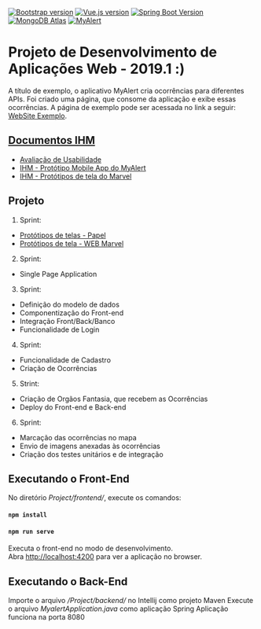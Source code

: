 [![Bootstrap version](https://img.shields.io/badge/bootstrap-4.3.x-563d7c.svg)](https://getbootstrap.com/docs/4.3/getting-started/introduction/)
[![Vue.js version](https://img.shields.io/badge/vue.js-3.7.0-4fc08d.svg)](https://vuejs.org/v2/guide/)
[![Spring Boot Version](https://img.shields.io/badge/spring%20boot-2.1.4-brightgreen.svg)](https://spring.io/guides/gs/spring-boot/)
[![MongoDB Atlas](https://img.shields.io/badge/mongoDB-atlas-13aa52.svg)](https://www.mongodb.com/)
[![MyAlert](https://img.shields.io/badge/website-myalert-2980b9.svg)](https://my-alert.herokuapp.com)

# Projeto de Desenvolvimento de Aplicações Web - 2019.1 :)

A título de exemplo, o aplicativo MyAlert cria ocorrências para diferentes APIs. Foi criado uma página, que consome da aplicação e exibe essas ocorrências. A página de exemplo pode ser acessada no link a seguir: [WebSite Exemplo](https://myalert-orgaos.herokuapp.com).

## [Documentos IHM](https://github.com/fabioafreitas/Projeto_Desenvolvimento_Web/tree/master/Documentation/arquivos-ihm)
 * [Avaliação de Usabilidade](https://docs.google.com/forms/d/e/1FAIpQLSdQzAIQfseZvHt6IrsVSS4tNF4cRZL-A8PSkQQm7GI6obcQYw/viewform)
 * [IHM - Protótipo Mobile App do MyAlert](https://marvelapp.com/54852bg/screen/58592858)
 * [IHM - Protótipos de tela do Marvel](https://marvelapp.com/8d4chib)

## Projeto
1. Sprint:
  - [Protótipos de telas - Papel](https://drive.google.com/drive/folders/1U7h-68QPXF1d1G1QWx4O2X3_-EF4PnZc)
  - [Protótipos de tela - WEB Marvel](https://marvelapp.com/4i90286)
  
 2. Sprint:
  - Single Page Application
  
3. Sprint:
  - Definição do modelo de dados
  - Componentização do Front-end
  - Integração Front/Back/Banco
  - Funcionalidade de Login
  
4. Sprint:
  - Funcionalidade de Cadastro
  - Criação de Ocorrências
  
5. Strint:
  - Criação de Orgãos Fantasia, que recebem as Ocorrências
  - Deploy do Front-end e Back-end
  
6. Sprint:
  - Marcação das ocorrências no mapa
  - Envio de imagens anexadas às ocorrências
  - Criação dos testes unitários e de integração
  
## Executando o Front-End

No diretório *Project/frontend/*, execute os comandos:

#### `npm install`
#### `npm run serve`

Executa o front-end no modo de desenvolvimento.<br>
Abra [http://localhost:4200](http://localhost:4200) para ver a aplicação no browser.

## Executando o Back-End

Importe o arquivo */Project/backend/* no Intellij como projeto Maven
Execute o arquivo *MyalertApplication.java* como aplicação Spring
Aplicação funciona na porta 8080



